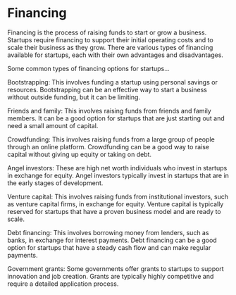# Financing

Financing is the process of raising funds to start or grow a business. Startups require financing to support their initial operating costs and to scale their business as they grow. There are various types of financing available for startups, each with their own advantages and disadvantages.

Some common types of financing options for startups…

Bootstrapping: This involves funding a startup using personal savings or resources. Bootstrapping can be an effective way to start a business without outside funding, but it can be limiting.

Friends and family: This involves raising funds from friends and family members. It can be a good option for startups that are just starting out and need a small amount of capital.

Crowdfunding: This involves raising funds from a large group of people through an online platform. Crowdfunding can be a good way to raise capital without giving up equity or taking on debt.

Angel investors: These are high net worth individuals who invest in startups in exchange for equity. Angel investors typically invest in startups that are in the early stages of development.

Venture capital: This involves raising funds from institutional investors, such as venture capital firms, in exchange for equity. Venture capital is typically reserved for startups that have a proven business model and are ready to scale.

Debt financing: This involves borrowing money from lenders, such as banks, in exchange for interest payments. Debt financing can be a good option for startups that have a steady cash flow and can make regular payments.

Government grants: Some governments offer grants to startups to support innovation and job creation. Grants are typically highly competitive and require a detailed application process.
